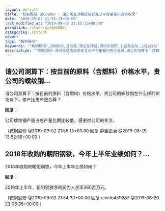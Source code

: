 ```yaml
---
layout: default
title: '鞍钢股份（000898）- 深交所互动易投资者互动平台董秘问答全收录'
date: "2019-09-02 21:55:13+00:00"
last_modified_at: "2019-09-02 21:55:13+00:00"
permalink: /stock/sz/000898/
categories: szstock
cover: 
tags: "鞍钢股份"
keywords: '"鞍钢股份",000898,互动易,深证互动易,深圳交易所,上证易互动,上证e互动'
description: '"鞍钢股份-深圳交易所投资者互动平台董秘问答全收录,请公司测算下：按目前的原料（含燃料）价格水平，贵公司的螺纹钢在什么样的市场价下，停产比生产更合算？"'
---
```


## 请公司测算下：按目前的原料（含燃料）价格水平，贵公司的螺纹钢...

请公司测算下：按目前的原料（含燃料）价格水平，贵公司的螺纹钢在什么样的市场价下，停产比生产更合算？

**回复**：

公司螺纹钢产量占总产量比例比较低，感谢对公司的关注。 

（鞍钢股份  @2019-09-02 21:55:13+00:00 回复 静幽正治  @2019-08-29 13:52:58+00:00 ）

## 2018年收购的朝阳钢铁，今年上半年业绩如何？...

2018年收购的朝阳钢铁，今年上半年业绩如何？

**回复**：

2019年上半年，朝阳钢铁净利润为人民币360百万元。 

（鞍钢股份  @2019-09-02 21:54:33+00:00 回复 cninfo459287  @2019-08-20 23:06:35+00:00 ）

